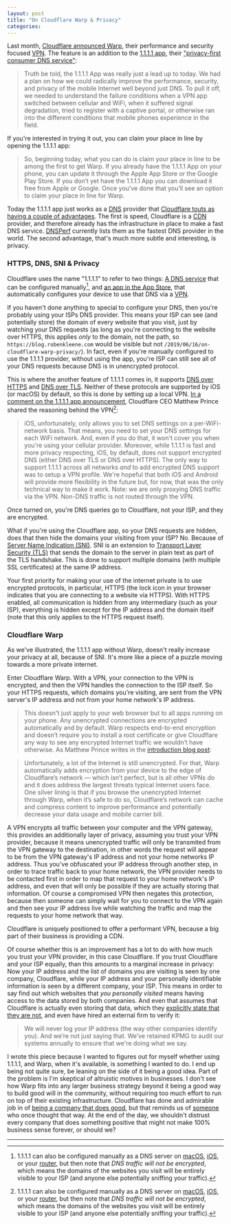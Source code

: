 ```yaml
---
layout: post
title: "On Cloudflare Warp & Privacy"
categories: 
---
```


Last month, [Cloudflare announced Warp](https://blog.cloudflare.com/1111-warp-better-vpn/), their performance and security focused [VPN](https://en.wikipedia.org/wiki/Virtual_private_network). The feature is an addition to the [1.1.1.1 app](https://itunes.apple.com/us/app/1-1-1-1-faster-internet/id1423538627?mt=8), their ["privacy-first consumer DNS service"](https://blog.cloudflare.com/announcing-1111/):

> Truth be told, the 1.1.1.1 App was really just a lead up to today. We had a plan on how we could radically improve the performance, security, and privacy of the mobile Internet well beyond just DNS. To pull it off, we needed to understand the failure conditions when a VPN app switched between cellular and WiFi, when it suffered signal degradation, tried to register with a captive portal, or otherwise ran into the different conditions that mobile phones experience in the field.

If you're interested in trying it out, you can claim your place in line by opening the 1.1.1.1 app:

> So, beginning today, what you can do is claim your place in line to be among the first to get Warp. If you already have the 1.1.1.1 App on your phone, you can update it through the Apple App Store or the Google Play Store. If you don’t yet have the 1.1.1.1 App you can download it free from Apple or Google. Once you’ve done that you’ll see an option to claim your place in line for Warp.

Today the 1.1.1.1 app just works as a [DNS](https://en.wikipedia.org/wiki/Domain_Name_System) provider that [Cloudflare touts as having a couple of advantages](https://1.1.1.1). The first is speed, Cloudflare is a  [CDN](https://en.wikipedia.org/wiki/Content_delivery_network) provider, and therefore already has the infrastructure in place to make a fast DNS service. [DNSPerf](https://www.dnsperf.com/#!dns-resolvers) currently lists them as the fastest DNS provider in the world. The second advantage, that's much more subtle and interesting, is privacy.

### HTTPS, DNS, SNI & Privacy

Cloudflare uses the name "1.1.1.1" to refer to two things: [A DNS service](https://1.1.1.1/dns/) that can be configured manually[^manualconfiguration], and [an app in the App Store](https://1.1.1.1), that automatically configures your device to use that DNS via a [VPN](https://en.wikipedia.org/wiki/Virtual_private_network).

If you haven't done anything to special to configure your DNS, then you're probably using your ISPs DNS provider. This means your ISP can see (and potentially store) the domain of every website that you visit, just by watching your DNS requests (as long as you're connecting to the website over HTTPS, this applies *only* to the domain, not the path, so `https://blog.robenkleene.com` would be visible but not `/2019/06/16/on-cloudflare-warp-privacy/`). In fact, even if you're manually configured to use the 1.1.1.1 provider, without using the app, you're ISP can still see all of your DNS requests because DNS is in unencrypted protocol.

This is where the another feature of 1.1.1.1 comes in, it supports [DNS over HTTPS](https://en.wikipedia.org/wiki/DNS_over_HTTPS) and [DNS over TLS](https://en.wikipedia.org/wiki/DNS_over_TLS). Neither of these protocols are supported by iOS (or macOS) by default, so this is done by setting up a local VPN. [In a comment on the 1.1.1.1 app announcement](https://blog.cloudflare.com/1-thing-you-can-do-to-make-your-internet-safer-and-faster/#comment-4190526220), Cloudflare CEO Matthew Prince shared the reasoning behind the VPN[^manualconfiguration]:

> iOS, unfortunately, only allows you to set DNS settings on a per-WiFi-network basis. That means, you need to set your DNS settings for each WiFi network. And, even if you do that, it won't cover you when you're using your cellular provider. Moreover, while 1.1.1.1 is fast and more privacy respecting, iOS, by default, does not support encrypted DNS (either DNS over TLS or DNS over HTTPS). The only way to support 1.1.1.1 across all networks *and* to add encrypted DNS support was to setup a VPN profile. We're hopeful that both iOS and Android will provide more flexibility in the future but, for now, that was the only technical way to make it work. Note: we are only proxying DNS traffic via the VPN. Non-DNS traffic is not routed through the VPN.

Once turned on, you're DNS queries go to Cloudflare, not your ISP, and they are encrypted.

What if you're using the Cloudflare app, so your DNS requests are hidden, does that then hide the domains your visiting from your ISP? No. Because of [Server Name Indication (SNI)](https://en.wikipedia.org/wiki/Server_Name_Indication). SNI is an extension to [Transport Layer Security (TLS)](https://en.wikipedia.org/wiki/Transport_Layer_Security) that sends the domain to the server in plain text as part of the TLS handshake. This is done to support multiple domains (with multiple SSL certificates) at the same IP address.

Your first priority for making your use of the internet private is to use encrypted protocols, in particular, HTTPS (the lock icon in your browser indicates that you are connecting to a website via HTTPS). With HTTPS enabled, all communication is hidden from any intermediary (such as your ISP), everything is hidden except for the IP address and the domain itself (note that this only applies to the HTTPS request itself).

### Cloudflare Warp

As we've illustrated, the 1.1.1.1 app without Warp, doesn't really increase your privacy at all, because of SNI. It's more like a piece of a puzzle moving towards a more private internet.

Enter Cloudflare Warp. With a VPN, your connection to the VPN is encrypted, and then the VPN handles the connection to the ISP itself. So your HTTPS requests, which domains you're visiting, are sent from the VPN server's IP address and not from your home network's IP address. 

> This doesn't just apply to your web browser but to all apps running on your phone. Any unencrypted connections are encrypted automatically and by default. Warp respects end-to-end encryption and doesn’t require you to install a root certificate or give Cloudflare any way to see any encrypted Internet traffic we wouldn’t have otherwise. As Matthew Prince writes in the [introduction blog post](https://blog.cloudflare.com/1111-warp-better-vpn/):

> Unfortunately, a lot of the Internet is still unencrypted. For that, Warp automatically adds encryption from your device to the edge of Cloudflare’s network — which isn’t perfect, but is all other VPNs do and it does address the largest threats typical Internet users face. One silver lining is that if you browse the unencrypted Internet through Warp, when it’s safe to do so, Cloudflare’s network can cache and compress content to improve performance and potentially decrease your data usage and mobile carrier bill.

A VPN encrypts all traffic between your computer and the VPN gateway, this provides an additionally layer of privacy, assuming you trust your VPN provider, because it means unencrypted traffic will only be transmited from the VPN gateway to the destination, in other words the request will appear to be from the VPN gateway's IP address and not your home networks IP address. Thus you've obfuscated your IP address through another step, in order to trace traffic back to your home network, the VPN provider needs to be contacted first in order to map that request to your home network's IP address, and even that will only be possible if they are actually storing that information. Of course a compromised VPN then negates this protection, because then someone can simply wait for you to connect to the VPN again and then see your IP address live while watching the traffic and map the requests to your home network that way.

Cloudflare is uniquely positioned to offer a performant VPN, because a big part of their business is providing a CDN.

Of course whether this is an improvement has a lot to do with how much you trust your VPN provider, in this case Cloudflare. If you trust Cloudflare and your ISP equally, than this amounts to a marginal increase in privacy: Now your IP address and the list of domains you are visiting is seen by one company, Cloudflare, while your IP address and your personally identifiable information is seen by a different company, your ISP. This means in order to say find out which websites that *you personally visited* means having access to the data stored by both companies. And even that assumes that Cloudflare is actually even storing that data, which they [explicitly state that they are not](https://1.1.1.1/dns/), and even have hired an external firm to verify it:

> We will never log your IP address (the way other companies identify you). And we’re not just saying that. We’ve retained KPMG to audit our systems annually to ensure that we're doing what we say.

I wrote this piece because I wanted to figures out for myself whether using 1.1.1.1, and Warp, when it's available, is something I wanted to do. I end up being not quite sure, be leaning on the side of it being a good idea. Part of the problem is I'm skeptical of altruistic motives in businesses. I don't see how Warp fits into any larger business strategy beyond it being a good way to build good will in the community, without requiring too much effort to run on top of their existing infrastructure. Cloudflare has done and admirable job in of [being a company that does good](https://www.cloudflare.com/galileo/), but that reminds us of [someone](https://www.google.com) who once thought that way. At the end of the day, we shouldn't distrust every company that does something positive that might not make 100% business sense forever, or should we?

* * *

[^manualconfiguration]: 1.1.1.1 can also be configured manually as a DNS server on [macOS](https://developers.cloudflare.com/1.1.1.1/setting-up-1.1.1.1/mac/), [iOS](https://developers.cloudflare.com/1.1.1.1/setting-up-1.1.1.1/iphone/), or your [router](https://developers.cloudflare.com/1.1.1.1/setting-up-1.1.1.1/router/), but then note that *DNS traffic will not be encrypted*, which means the domains of the websites you visit will be entirely visible to your ISP (and anyone else potentially sniffing your traffic).